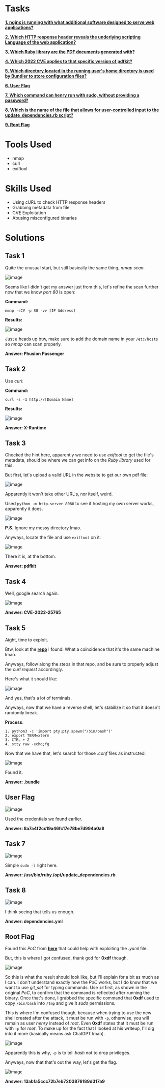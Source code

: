 # Tasks

[**1. nginx is running with what additional software designed to serve web applications?**](#task-1)

[**2. Which HTTP response header reveals the underlying scripting Language of the web application?**](#task-2)

[**3. Which Ruby library are the PDF documents generated with?**](#task-3)

[**4. Which 2022 CVE applies to that specific version of pdfkit?**](#task-4)

[**5. Which directory located in the running user's home directory is used by Bundler to store configuration files?**](#task-5)

[**6. User Flag**](#user-flag)

[**7. Which command can henry run with sudo, without providing a password?**](#task-7)

[**8. Which is the name of the file that allows for user-controlled input to the update_dependencies.rb script?**](#task-8)

[**9. Root Flag**](root-flag)

# Tools Used

- nmap
- curl
- exiftool

# Skills Used

- Using cURL to check HTTP response headers
- Grabbing metadata from file
- CVE Exploitation
- Abusing misconfigured binaries

# Solutions

## Task 1

Quite the unusual start, but still basically the same thing, _nmap scan_.

![image](https://github.com/user-attachments/assets/0b889ac4-49c8-4fcc-afdc-98adeccc3d81)

Seems like I didn't get my answer just from this, let's refine the scan further now that we know _port 80_ is open:

**Command:**

```
nmap -sCV -p 80 -vv [IP Address]
```

**Results:**

![image](https://github.com/user-attachments/assets/8b02957f-6001-4eb1-9006-5beec6cceef2)

Just a heads up btw, make sure to add the domain name in your ```/etc/hosts``` so _nmap_ can scan properly.

**Answer: Phusion Passenger**

## Task 2

Use _curl_:

**Command:**

```
curl -s -I http://[Domain Name]
```

**Results:**

![image](https://github.com/user-attachments/assets/011458cc-7945-4dc7-8321-6f69390b219f)

**Answer: X-Runtime**

## Task 3

Checked the hint here, apparently we need to use _exiftool_ to get the file's metadata, should be where we can get info on the _Ruby library_ used for this.

But first, let's upload a valid URL in the website to get our own pdf file:

![image](https://github.com/user-attachments/assets/7d751771-d873-4f66-a710-869069220c20)

Apparently it won't take other URL's, nor itself, weird.

Used ```python -m http.server 8080``` to see if hosting my own server works, apparently it does.

![image](https://github.com/user-attachments/assets/42be89a6-c002-4480-b967-f28715dfe78c)

**P.S.** Ignore my messy directory lmao.

Anyways, locate the file and use ```exiftool``` on it.

![image](https://github.com/user-attachments/assets/e910e93d-15b1-4917-94bd-ac724848e680)

There it is, at the bottom.

**Answer: pdfkit**

## Task 4

Well, google search again.

![image](https://github.com/user-attachments/assets/c8706824-127f-4e99-b569-e6712cec3e0f)

**Answer: CVE-2022-25765**

## Task 5

Aight, time to exploit.

Btw, look at the [**repo**](https://github.com/shamo0/PDFkit-CMD-Injection) I found. What a coincidence that it's the same machine lmao.

Anyways, follow along the steps in that repo, and be sure to properly adjust the _curl request_ accordingly.

Here's what it should like:

![image](https://github.com/user-attachments/assets/e2a8ad01-246e-40e4-8863-21c13d8fd743)

And yes, that's a lot of terminals.

Anyways, now that we have a reverse shell, let's stabilize it so that it doesn't randomly break.

**Process:**

```
1. python3 -c 'import pty;pty.spawn("/bin/bash")'
2. export TERM=xterm
3. CTRL + Z
4. stty raw -echo;fg
```

Now that we have that, let's search for those _.conf_ files as instructed.

![image](https://github.com/user-attachments/assets/aeaebf44-00ea-435f-b82e-eadb85e6d76f)

Found it.

**Answer: .bundle**

## User Flag

![image](https://github.com/user-attachments/assets/21b90b72-fa79-4ccb-ab6e-132f9e0b1cf1)

Used the credentials we found earlier.

**Answer: 8a7a4f2cc19a46fc17e78be7d994a0a9**

## Task 7

![image](https://github.com/user-attachments/assets/3b72ac05-8f1f-4f8b-a4d6-d63ec913f511)

Simple ```sudo -l``` right here.

**Answer: /usr/bin/ruby /opt/update_dependencies.rb**

## Task 8

![image](https://github.com/user-attachments/assets/0df73d59-474d-4267-8da5-f5a15d3d32d7)

I think seeing that tells us enough.

**Answer: dependencies.yml**

## Root Flag

Found this _PoC_ from [**here**](https://staaldraad.github.io/post/2021-01-09-universal-rce-ruby-yaml-load-updated/) that could help with exploiting the _.yaml_ file.

But, this is where I got confused, thank god for **0xdf** though. 

![image](https://github.com/user-attachments/assets/38109133-1080-427b-adec-42ca57da2d25)

So this is what the result should look like, but I'll explain for a bit as much as I can. I don't understand exactly how the _PoC_ works, but I do know that we want to use _git_set_ for typing commands. Use ```id``` first,
as shown in the original _PoC_, to confirm that the command is reflected after running the binary. Once that's done, I grabbed the specific command that **0xdf** used to copy ```/bin/bash``` into ```/tmp``` and give it
_sudo_ permissions.

This is where I'm confused though, because when trying to use the new shell created after the attack, it must be run with ```-p```, otherwise, you will remain as user _henry_ instead of _root_. Even **0xdf** states that
it must be run with ```-p``` for _root_. To make up for the fact that I looked at his writeup, I'll dig into it more (basically means ask ChatGPT lmao).

![image](https://github.com/user-attachments/assets/2a8d90f5-3e11-41a8-8b02-20655e70859b)

Apparently this is why, ```-p``` is to tell _bash_ not to drop privileges.

Anyways, now that that's out the way, let's get the flag.

![image](https://github.com/user-attachments/assets/bcd015e2-0a86-42c2-82c5-3fd7f79d1374)

**Answer: 13abfa5ccc72b7eb7203876189d317a9**
